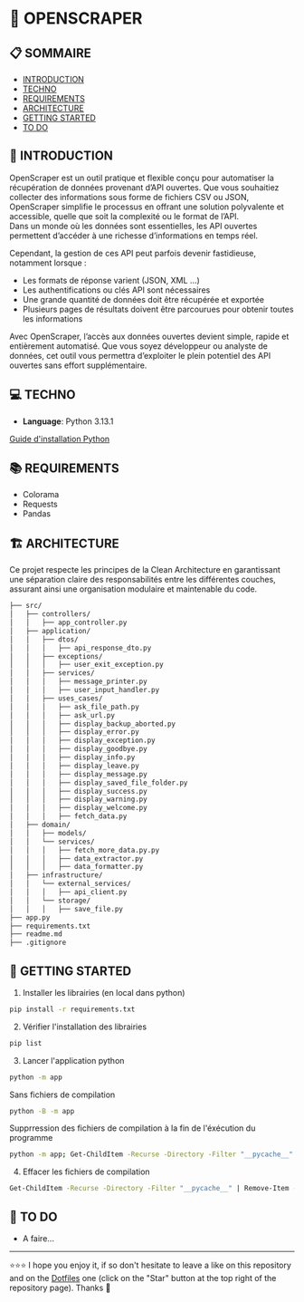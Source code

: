 # 🎣 OPENSCRAPER

## 📋 SOMMAIRE
- [INTRODUCTION](#-introduction)
- [TECHNO](#-techno)
- [REQUIREMENTS](#-requirements)
- [ARCHITECTURE](#-architecture)
- [GETTING STARTED](#-getting-started)
- [TO DO](#-to-do)

## 👋 INTRODUCTION
OpenScraper est un outil pratique et flexible conçu pour automatiser la récupération de données provenant d’API ouvertes. Que vous souhaitiez collecter des informations sous forme de fichiers CSV ou JSON, OpenScraper simplifie le processus en offrant une solution polyvalente et accessible, quelle que soit la complexité ou le format de l’API.  
Dans un monde où les données sont essentielles, les API ouvertes permettent d’accéder à une richesse d’informations en temps réel.  

Cependant, la gestion de ces API peut parfois devenir fastidieuse, notamment lorsque :  
- Les formats de réponse varient (JSON, XML ...)
- Les authentifications ou clés API sont nécessaires
- Une grande quantité de données doit être récupérée et exportée
- Plusieurs pages de résultats doivent être parcourues pour obtenir toutes les informations  

Avec OpenScraper, l’accès aux données ouvertes devient simple, rapide et entièrement automatisé. Que vous soyez développeur ou analyste de données, cet outil vous permettra d’exploiter le plein potentiel des API ouvertes sans effort supplémentaire.

## 💻 TECHNO
- **Language**: Python 3.13.1

[Guide d'installation Python](https://github.com/EmmanuelLefevre/Documentations/blob/master/Tutorials/python_install.md)  

## 📚 REQUIREMENTS
- Colorama
- Requests
- Pandas

## 🏗 ARCHITECTURE
Ce projet respecte les principes de la Clean Architecture en garantissant une séparation claire des responsabilités entre les différentes couches, assurant ainsi une organisation modulaire et maintenable du code.  
```bash
├── src/
│   ├── controllers/
│   │   ├── app_controller.py
│   ├── application/
│   │   ├── dtos/
│   │   │   ├── api_response_dto.py
│   │   ├── exceptions/
│   │   │   ├── user_exit_exception.py
│   │   ├── services/
│   │   │   ├── message_printer.py
│   │   │   ├── user_input_handler.py
│   │   ├── uses_cases/
│   │   │   ├── ask_file_path.py
│   │   │   ├── ask_url.py
│   │   │   ├── display_backup_aborted.py
│   │   │   ├── display_error.py
│   │   │   ├── display_exception.py
│   │   │   ├── display_goodbye.py
│   │   │   ├── display_info.py
│   │   │   ├── display_leave.py
│   │   │   ├── display_message.py
│   │   │   ├── display_saved_file_folder.py
│   │   │   ├── display_success.py
│   │   │   ├── display_warning.py
│   │   │   ├── display_welcome.py
│   │   │   ├── fetch_data.py
│   ├── domain/
│   │   ├── models/
│   │   └── services/
│   │   │   ├── fetch_more_data.py.py
│   │   │   ├── data_extractor.py
│   │   │   ├── data_formatter.py
│   ├── infrastructure/
│   │   └── external_services/
│   │   │   ├── api_client.py
│   │   └── storage/
│   │   │   ├── save_file.py
├── app.py
├── requirements.txt
├── readme.md
├── .gitignore
```

## 🚀 GETTING STARTED
1. Installer les librairies (en local dans python)
```bash
pip install -r requirements.txt
```
2. Vérifier l'installation des librairies
```bash
pip list
```
3. Lancer l'application python
```bash
python -m app
```
Sans fichiers de compilation
```bash
python -B -m app
```
Supprression des fichiers de compilation à la fin de l'éxécution du programme
```bash
python -m app; Get-ChildItem -Recurse -Directory -Filter "__pycache__" | Remove-Item -Recurse -Force
```
4. Effacer les fichiers de compilation
```bash
Get-ChildItem -Recurse -Directory -Filter "__pycache__" | Remove-Item -Recurse -Force
```

## 📝 TO DO
- A faire...

***

⭐⭐⭐ I hope you enjoy it, if so don't hesitate to leave a like on this repository and on the [Dotfiles](https://github.com/EmmanuelLefevre/Dotfiles) one (click on the "Star" button at the top right of the repository page). Thanks 🤗
